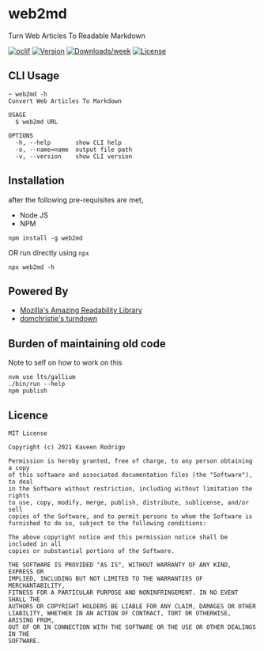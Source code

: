 web2md
======

Turn Web Articles To Readable Markdown

[![oclif](https://img.shields.io/badge/cli-oclif-brightgreen.svg)](https://oclif.io)
[![Version](https://img.shields.io/npm/v/web2md.svg)](https://npmjs.org/package/web2md)
[![Downloads/week](https://img.shields.io/npm/dw/web2md.svg)](https://npmjs.org/package/web2md)
[![License](https://img.shields.io/npm/l/web2md.svg)](https://github.com/kaveenr/web2md/blob/master/package.json)

## CLI Usage
```
~ web2md -h 
Convert Web Articles To Markdown

USAGE
  $ web2md URL

OPTIONS
  -h, --help       show CLI help
  -o, --name=name  output file path
  -v, --version    show CLI version

```

## Installation

after the following pre-requisites are met, 
- Node JS
- NPM

```
npm install -g web2md
```
OR run directly using `npx`
```
npx web2md -h
```

## Powered By
- [Mozilla's Amazing Readability Library](https://github.com/mozilla/readability)
- [domchristie's turndown](https://github.com/domchristie/turndown)

## Burden of maintaining old code

Note to self on how to work on this

```
nvm use lts/gallium
./bin/run --help
npm publish
```


## Licence

```
MIT License

Copyright (c) 2021 Kaveen Rodrigo

Permission is hereby granted, free of charge, to any person obtaining a copy
of this software and associated documentation files (the "Software"), to deal
in the Software without restriction, including without limitation the rights
to use, copy, modify, merge, publish, distribute, sublicense, and/or sell
copies of the Software, and to permit persons to whom the Software is
furnished to do so, subject to the following conditions:

The above copyright notice and this permission notice shall be included in all
copies or substantial portions of the Software.

THE SOFTWARE IS PROVIDED "AS IS", WITHOUT WARRANTY OF ANY KIND, EXPRESS OR
IMPLIED, INCLUDING BUT NOT LIMITED TO THE WARRANTIES OF MERCHANTABILITY,
FITNESS FOR A PARTICULAR PURPOSE AND NONINFRINGEMENT. IN NO EVENT SHALL THE
AUTHORS OR COPYRIGHT HOLDERS BE LIABLE FOR ANY CLAIM, DAMAGES OR OTHER
LIABILITY, WHETHER IN AN ACTION OF CONTRACT, TORT OR OTHERWISE, ARISING FROM,
OUT OF OR IN CONNECTION WITH THE SOFTWARE OR THE USE OR OTHER DEALINGS IN THE
SOFTWARE.
```
